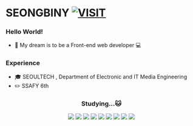 # SEONGBINY [![VISIT](https://hits.seeyoufarm.com/api/count/incr/badge.svg?url=https%3A%2F%2Fgithub.com%2Fyunsubak&count_bg=%236798FD&title_bg=%23D9E5FF&icon=datadog.svg&icon_color=%23E7E7E7&title=hits&edge_flat=false)](https://hits.seeyoufarm.com)
           
### Hello World!        
* 🌟 My dream is to be a Front-end web developer 💻 
              
### Experience         
* 🎓 SEOULTECH , Department of Electronic and IT Media Engineering
* ✏️ SSAFY 6th    
   
<div align=center>
  <h3>Studying...🐱</h3>
</div>
<div align=center> 
  <img src="https://img.shields.io/badge/Python-3776AB?style=flat-square&logo=Python&logoColor=white"/> 
  <img src="https://img.shields.io/badge/HTML5-E34F26?style=flat-square&logo=HTML5&logoColor=white"/> 
  <img src="https://img.shields.io/badge/CSS3-1572B6?style=flat-square&logo=CSS3&logoColor=white"/>
  <img src="https://img.shields.io/badge/Django-092E20?style=flat-square&logo=Django&logoColor=white"/>
  <img src="https://img.shields.io/badge/JavaScript-F7DF1E?style=flat-square&logo=JavaScript&logoColor=white"/>
  <img src="https://img.shields.io/badge/Vue.js-4FC08D?style=flat-square&logo=Vue.js&logoColor=white"/>
  <img src="https://img.shields.io/badge/React-61DAFB?style=flat-square&logo=React&logoColor=white"/>
  <img src="https://img.shields.io/badge/Next.js-000000?style=flat-square&logo=Next.js&logoColor=white"/>
  <img src="https://img.shields.io/badge/TypeScript-3178C6?style=flat-square&logo=TypeScript&logoColor=white"/>
</div>

<!-- [![solved.ac](http://mazassumnida.wtf/api/v2/generate_badge?boj=seongbiny)](https://solved.ac/seongbiny) -->
<!--
<div align="center">
  <details open>
    <summary>
      boj 
    </summary>
    <div>  
      <p> 
        <a href="https://github-readme-solvedac.hyp3rflow.vercel.app/png?handle=seongbiny"></a>
      </p>
    </div>    
  </details>
</div>
-->
